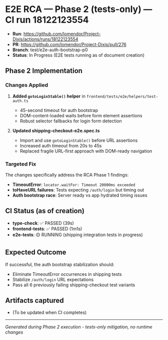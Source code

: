# E2E RCA — Phase 2 (tests-only) — CI run 18122123554

- **Run**: https://github.com/lomendor/Project-Dixis/actions/runs/18122123554
- **PR**: https://github.com/lomendor/Project-Dixis/pull/276
- **Branch**: test/e2e-auth-bootstrap-p0
- **Status**: In Progress (E2E tests running as of document creation)

## Phase 2 Implementation

### Changes Applied
1. **Added `gotoLoginStable()` helper** in `frontend/tests/e2e/helpers/test-auth.ts`
   - 45-second timeout for auth bootstrap
   - DOM-content-loaded waits before form element assertions
   - Robust selector fallbacks for login form detection

2. **Updated shipping-checkout-e2e.spec.ts**
   - Import and use `gotoLoginStable()` before URL assertions
   - Increased auth timeout from 20s to 45s
   - Replaced fragile URL-first approach with DOM-ready navigation

### Targeted Fix
The changes specifically address the RCA Phase 1 findings:
- **TimeoutError**: `locator.waitFor: Timeout 20000ms exceeded`
- **toHaveURL failures**: Tests expecting `/auth/login` but timing out
- **Auth bootstrap race**: Server ready vs app hydrated timing issues

## CI Status (as of creation)
- **type-check**: ✅ PASSED (39s)
- **frontend-tests**: ✅ PASSED (1m1s)
- **e2e-tests**: 🟡 RUNNING (shipping integration tests in progress)

## Expected Outcome
If successful, the auth bootstrap stabilization should:
- Eliminate TimeoutError occurrences in shipping tests
- Stabilize `/auth/login` URL expectations
- Pass all 6 previously failing shipping-checkout test variants

## Artifacts captured
- (To be updated when CI completes)

---
*Generated during Phase 2 execution - tests-only mitigation, no runtime changes*
